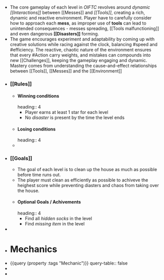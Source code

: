 - The core gameplay of each level in *OIFTC* revolves around *dynamic [[Interactions]]* between [[Messes]] and *[[Tools]]*, creating a rich, dynamic and reactive environment. Player have to carefully consider how to approach each **mess**, as improper use of **tools** can lead to unintended consequences - messes spreading, [[Tools malfunctioning]] and even dangerous **[[Disasters]]** forming.
- The game encourages experiment and adaptability by coming up with creative solutions while racing against the clock, balancing #speed and #efficiency. The reactive, chaotic nature of the environment ensures that every #Action carry weights, and mistakes can compounds into new [[Challenges]], keeping the gameplay engaging and dynamic. Mastery comes from understanding the cause-and-effect relationships between [[Tools]], [[Messes]] and the [[Environment]]
- ### [[Rules]]
	- #### Winning conditions
	  heading:: 4
		- Player earns at least 1 star for each level
		- No *disaster* is present by the time the level ends
	- #### Losing conditions
	  heading:: 4
	-
- ### [[Goals]]
	- The goal of each level is to clean up the house as much as possible before time runs out.
	- The player must clean as efficiently as possible to achiveve the heighest score while preventing diasters and chaos from taking over the house.
	- #### Optional Goals / Achivements
	  heading:: 4
		- Find all *hidden socks* in the level
		- Find *missing item* in the level
-
- # Mechanics
- {{query (property :tags "Mechanic")}}
  query-table:: false
-
-